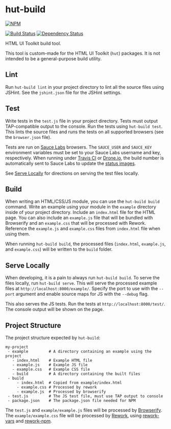 # hut-build

[![NPM](https://nodei.co/npm/hut-build.png?compact=true)](https://nodei.co/npm/hut-build/)

[![Build Status](https://drone.io/github.com/conradz/hut-build/status.png)](https://drone.io/github.com/conradz/hut-build/latest)
[![Dependency Status](https://david-dm.org/conradz/hut-build.png)](https://david-dm.org/conradz/hut-build)

HTML UI Toolkit build tool.

This tool is custom-made for the HTML UI Toolkit (`hut`) packages. It is not
intended to be a general-purpose build utility.

## Lint

Run `hut-build lint` in your project directory to lint all the source files
using JSHint. See the `jshint.json` file for the JSHint settings.

## Test

Write tests in the `test.js` file in your project directory. Tests must output
TAP-compatible output to the console. Run the tests using `hut-build test`. This
lints the source files and runs the tests on all supported browsers (see the
`browser.json` file).

Tests are run on [Sauce Labs](http://saucelabs.com/) browsers. The `SAUCE_USER`
and `SAUCE_KEY` environment variables must be set to your Sauce Labs username
and key, respectively. When running under [Travis CI](https://travis-ci.org/)
or [Drone.io](https://drone.io/), the build number is automatically sent to
Sauce Labs to update the
[status images](https://saucelabs.com/docs/status-images).

See [Serve Locally](#serve-locally) for directions on serving the test files
locally.

## Build

When writing an HTML/CSS/JS module, you can use the `hut-build build` command.
Write an example using your module in the `example` directory inside of your
project directory. Include an `index.html` file for the HTML page. You can also
include an `example.js` file that will be bundled with Browserify and an
`example.css` that will be processed with Rework. Reference the `example.js` and
`example.css` files from `index.html` file when using them.

When running `hut-build build`, the processed files (`index.html`, `example.js`,
and `example.css`) will be written to the `build` folder.

## Serve Locally

When developing, it is a pain to always run `hut-build build`. To serve the
files locally, run `hut-build serve`. This will serve the processed example
files at `http://localhost:8000/example/`. Specify the port to use with the
`--port` argument and enable source maps for JS with the `--debug` flag.

This also serves the JS tests. Run the tests at `http://localhost:8000/test/`.
The console output will be shown on the page.

## Project Structure

The project structure expected by `hut-build`:

```
my-project
 - example         # A directory containing an example using the project
   - index.html    # Example HTML file
   - example.js    # Example JS file
   - example.css   # Example CSS file
   - build         # A directory containing the built files
 - build
     - index.html  # Copied from example/index.html
     - example.css # Processed by rework
     - example.js  # Processed by browserify
 - test.js         # The JS test file, must use TAP output to console
 - package.json    # The package.json file needed for NPM
```

The `test.js` and `example/example.js` files will be processed by
[Browserify](https://github.com/substack/node-browserify). The
`example/example.css` file will be processed by
[Rework](https://github.com/visionmedia/rework), using
[rework-vars](https://github.com/visionmedia/rework-vars) and
[rework-npm](https://github.com/conradz/rework-npm).

